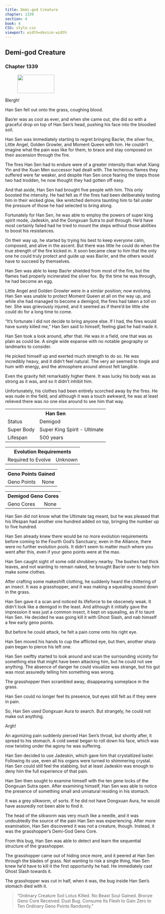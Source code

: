 ```yaml
---
title: Demi-god Creature
chapter: 1339
section: 4
book: 4
CSS: style.css
viewport: width=device-width
---
```


## Demi-god Creature

### Chapter 1339

<figure>
	<img src="../Images/gem.gif" alt="" id="gem" width="120" height="60" />
</figure>

Blergh!

Han Sen fell out onto the grass, coughing blood.

Bao’er was as cool as ever, and when she came out, she did so with a graceful drop on top of Han Sen’s head, pushing his face into the bloodied soil.

Han Sen was immediately starting to regret bringing Bao’er, the silver fox, Little Angel, Golden Growler, and Moment Queen with him. He couldn’t imagine what the pain was like for them, to brace and stay composed on their ascension through the fire.

The fires Han Sen had to endure were of a greater intensity than what Xiang Yin and the Xuan Men successor had dealt with. The lecherous flames they suffered were far weaker, and despite Han Sen once fearing the steps those two had trodden, he now thought they had gotten off easy.

And that aside, Han Sen had brought five people with him. This only boosted the intensity. He had felt as if the fires had been deliberately testing him in their wicked glow, like wretched demons taunting him to fail under the pressure of those he had selected to bring along.

Fortunately for Han Sen, he was able to employ the powers of super king spirit mode, Jadeskin, and the Dongxuan Sutra to pull through. He’d have most certainly failed had he tried to mount the steps without those abilities to boost his resistances.

On their way up, he started by trying his best to keep everyone calm, composed, and alive in the ascent. But there was little he could do when the true strength of the fire kicked in. It soon became clear to him that the only one he could truly protect and guide up was Bao’er, and the others would have to succeed by themselves.

Han Sen was able to keep Bao’er shielded from most of the fire, but the flames had properly incinerated the silver fox. By the time he was through, he had become an egg.

Little Angel and Golden Growler were in a similar position; now evolving. Han Sen was unable to protect Moment Queen at all on the way up, and while she had managed to become a demigod, the fires had taken a toll on her. She was grievously injured, and it seemed as if there’d be little she could do for a long time to come.

“It’s fortunate I did not decide to bring anyone else. If I had, the fires would have surely killed me,” Han Sen said to himself, feeling glad he had made it.

Han Sen took a look around, after that. He was in a field, one that was as plain as could be. A single wide expanse with no notable geography or landmarks to consider.

He picked himself up and exerted much strength to do so. He was incredibly heavy, and it didn’t feel natural. The very air seemed to tingle and hum with energy, and the atmosphere around almost felt tangible.

Even the gravity felt remarkably higher there. It was lucky his body was as strong as it was, and so it didn’t inhibit him.

Unfortunately, his clothes had been entirely scorched away by the fires. He was nude in the field, and although it was a touch awkward, he was at least relieved there was no one else around to see him that way.

<div class="tables">
	<table class="status">
	<tr>
		<th colspan="2">Han Sen</th>
	</tr><tr>
		<td>Status</td>
			<td>Demigod</td>
		</tr><tr>
		<td>Super Body</td>
			<td>Super King Spirit - Ultimate</td>
		</tr><tr>
		<td>Lifespan</td>
			<td>500 years</td>
		</tr>
	</table>
	<!-- Han Sen: Super Body Super King Spirit – Ultimate -->
	<!-- Level: Demi-God -->
	<!-- Lifespan: 500 -->	
	<table class="geno-r">
			<tr>
				<th colspan="2">Evolution Requirements</th>
			</tr><tr>
				<td>Required to Evolve</td>
				<td>Unknown</td>
			</tr>
	</table>
	<!-- Evolution Requirements: None -->
	<table class="geno">
		<tr>
			<th colspan="2">Geno Points Gained</th>
		</tr><tr>
			<td>Geno Points</td>
			<td>None</td>
		</tr>
	</table>
	<!-- Geno Points: None -->
	<table class="geno">
		<tr>
			<th colspan="2">Demigod Geno Cores</th>
		</tr><tr>
			<td>Geno Cores</td>
			<td>None</td>
		</tr>
	</table>
	<!-- Demi-God Geno Cores: None-->
</div>

Han Sen did not know what the Ultimate tag meant, but he was pleased that his lifespan had another one hundred added on top, bringing the number up to five hundred.

Han Sen already knew there would be no more evolution requirements before coming to the Fourth God’s Sanctuary; even in the Alliance, there were no further evolution pools. It didn’t seem to matter much where you went after this, even if your geno points were at the max.

Han Sen caught sight of some odd shrubbery nearby. The bushes had thick leaves, and not wanting to remain naked, he brought Bao’er over to help him make some clothes.

After crafting some makeshift clothing, he suddenly heard the chittering of an insect. It was a grasshopper, and it was making a squealing sound down in the grass.

Han Sen gave it a scan and noticed its lifeforce to be obscenely weak. It didn’t look like a demigod in the least. And although it initially gave the impression it was just a common insect, it kept on squealing, as if to taunt Han Sen. He decided he was going kill it with Ghost Slash, and nab himself a few early geno points.

But before he could attack, he felt a pain come onto his right eye.

Han Sen moved his hands to cup the afflicted eye, but then, another sharp pain began to pierce his left one.

Han Sen swiftly started to look around and scan the surrounding vicinity for something else that might have been attacking him, but he could not see anything. The absence of danger he could visualize was strange, but his gut was most assuredly telling him something was wrong.

The grasshopper then scrambled away, disappearing someplace in the grass.

Han Sen could no longer feel its presence, but eyes still felt as if they were in pain.

So, Han Sen used Dongxuan Aura to search. But strangely, he could not make out anything.

Argh!

An agonizing pain suddenly pierced Han Sen’s throat, but shortly after, it spread to his stomach. A cold sweat began to roll down his face, which was now twisting under the agony he was suffering.

Han Sen decided to use Jadeskin, which gave him that crystallized luster. Following its use, even all his organs were turned to shimmering crystal. Han Sen could still feel the stabbing, but at least Jadeskin was enough to deny him the full experience of that pain.

Han Sen then sought to examine himself with the ten gene locks of the Dongxuan Sutra open. After examining himself, Han Sen was able to notice the presence of something small and unnatural residing in his stomach.

It was a grey silkworm, of sorts. If he did not have Dongxuan Aura, he would have assuredly not been able to find it.

The head of the silkworm was very much like a needle, and it was undoubtedly the source of the pain Han Sen was experiencing. After more examination, Han Sen discovered it was not a creature, though. Instead, it was the grasshopper’s Demi-God Geno Core.

From this bug, Han Sen was able to detect and learn the sequential structure of the grasshopper.

The grasshopper came out of hiding once more, and it peered at Han Sen through the blades of grass. Not wanting to risk a single thing, Han Sen knew he’d have to kill it the first opportunity he had. He immediately cast Ghost Slash towards it.

The grasshopper was cut in half, when it was, the bug inside Han Sen’s stomach died with it.

> “Ordinary Creature Soil Lotus Killed. No Beast Soul Gained. Bronze Geno Core Received: Dust Bug. Consume Its Flesh to Gain Zero to Ten Ordinary Geno Points Randomly.”